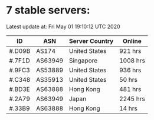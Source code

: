 # 7 stable servers:

Latest update at: Fri May 01 19:10:12 UTC 2020

| ID | ASN | Server Country | Online |
| -- | --- | -------------- | ------ |
| #.D09B | AS174 | United States | 921 hrs |
| #.7F1D | AS63949 | Singapore | 1008 hrs |
| #.9FC3 | AS53889 | United States | 936 hrs |
| #.C348 | AS35913 | United States | 50 hrs |
| #.BD3E | AS63888 | Hong Kong | 481 hrs |
| #.2A79 | AS63949 | Japan | 2245 hrs |
| #.33B9 | AS63888 | Hong Kong | 14 hrs |

